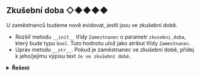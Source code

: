 ## Zkušební doba ◇◆◆◆◆

U zaměstnanců budeme nově evidovat, jestli jsou ve zkušební době.

- Rozšiř metodu `__init__` třídy `Zamestnanec` o parametr `zkusebni_doba`, který bude typu `bool`. Tuto hodnotu ulož
  jako atribut třídy `Zamestnanec`.
- Uprav metodu `__str__`. Pokud je zaměstnanec ve zkušební době, přidej k jeho/jejímu výpisu text `Je ve zkušební době.`

<details>
<summary><b>Řešení</b></summary>


```python
class Employee:
    def __init__(self, name, position, holiday_entitlement, probation_period):
        self.name = name
        self.position = position
        self.holiday_entitlement = holiday_entitlement
        self.probation_period = probation_period

    def __str__(self):
        text = f"Zaměstnanec {self.name} pracuje na pozici {self.position}."
        if self.probation_period:
            text = text + " Je ve zkušební době."
        return text

    def take_holiday(self, days):
        if self.holiday_entitlement >= days:
            self.holiday_entitlement -= days
            return "Užij si to."
        else:
            return f"Bohužel už máš nárok jen na {self.holiday_entitlement} dní."


# Vytvoření objektů
employee1 = Employee("Jan Novák", "Programátor", 25, True)
employee2 = Employee("Marie Kovaříková", "HR Manager", 30, False)

# Výpis informací o zaměstnancích
print(employee1)
print(employee2)
```

</details>
